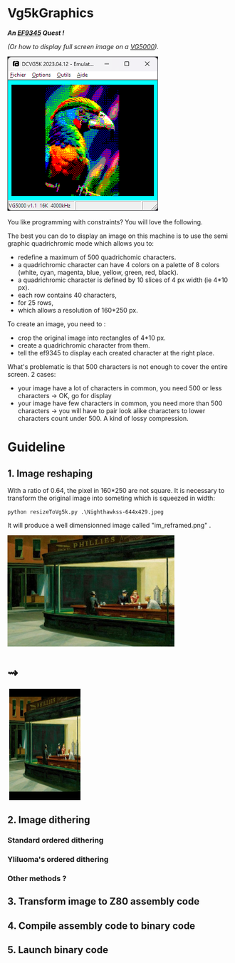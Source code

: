 # Vg5kGraphics
**_An [EF9345](https://en.wikipedia.org/wiki/Thomson_EF9345) Quest !_**

_(Or how to display full screen image on a [VG5000](https://en.wikipedia.org/wiki/Philips_VG5000))._

![Exotic](/images/exotic_parrot.png)

You like programming with constraints? You will love the following. 

The best you can do to display an image on this machine is to use the semi graphic quadrichromic mode which allows you to:
- redefine a maximum of 500 quadrichomic characters.
- a quadrichromic character can have 4 colors on a palette of 8 colors (white, cyan, magenta, blue, yellow, green, red, black).
- a quadrichromic character is defined by 10 slices of 4 px width (ie 4*10 px).
- each row contains 40 characters,
- for 25 rows,
- which allows a resolution of 160*250 px.

To create an image, you need to :
- crop the original image into rectangles of 4*10 px.
- create a quadrichromic character from them.
- tell the ef9345 to display each created character at the right place.

What's problematic is that 500 characters is not enough to cover the entire screen. 2 cases: 
- your image have a lot of characters in common, you need 500 or less characters -> OK, go for display
- your image have few characters in common, you need more than 500 characters -> you will have to pair look alike characters to lower characters count under 500. 
A kind of lossy compression.

# Guideline
## 1. Image reshaping
With a ratio of 0.64, the pixel in 160*250 are not square. It is necessary to transform the original image into someting which is squeezed in width:
```code
python resizeToVg5k.py .\Nighthawkss-644x429.jpeg
```
It will produce a well dimensionned image called "im_reframed.png" .

<img src="images/Nighthawkss-644x429.jpeg" height="250">&nbsp;<h1>&#8669;</h1>&nbsp;<img src="images/nightawks_im_reframed.png" height="250">
## 2. Image dithering
### Standard ordered dithering
### Yliluoma's ordered dithering
### Other methods ?

## 3. Transform image to Z80 assembly code

## 4. Compile assembly code to binary code

## 5. Launch binary code
